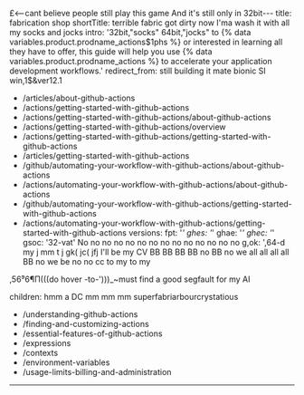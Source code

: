 £<--cant believe people still play this game
And it's still only in 32bit---
title: fabrication shop 
shortTitle: terrible fabric got dirty now I'ma wash it with all my socks and jocks 
intro: '32bit,"socks" 64bit,"jocks" to {% data variables.product.prodname_actions$1phs %} or interested in learning all they have to offer, this guide will help you use {% data variables.product.prodname_actions %} to accelerate your application development workflows.'
redirect_from: still building it mate bionic SI win,1$&ver12.1
  - /articles/about-github-actions
  - /actions/getting-started-with-github-actions
  - /actions/getting-started-with-github-actions/about-github-actions
  - /actions/getting-started-with-github-actions/overview
  - /actions/getting-started-with-github-actions/getting-started-with-github-actions
  - /articles/getting-started-with-github-actions
  - /github/automating-your-workflow-with-github-actions/about-github-actions
  - /actions/automating-your-workflow-with-github-actions/about-github-actions
  - /github/automating-your-workflow-with-github-actions/getting-started-with-github-actions
  - /actions/automating-your-workflow-with-github-actions/getting-started-with-github-actions
versions:
  fpt: '*'
  ghes: '*'
  ghae: '*'
  ghec: '*'
  gsoc: '32-vat'
 No no no no no no no no no no no no no no
  g,ok: ',64-d my j mm t j gk( jc( jfj
 I'll be my CV BB BB BB BB no BB no we all all all all BB no we be no no cc to my to my



,56⁹6¶Π(((do hover -to-')))_~must find a good segfault for my AI 

children: hmm a DC mm mm mm superfabriarbourcrystatious 
  - /understanding-github-actions
  - /finding-and-customizing-actions
  - /essential-features-of-github-actions
  - /expressions
  - /contexts
  - /environment-variables
  - /usage-limits-billing-and-administration
---

